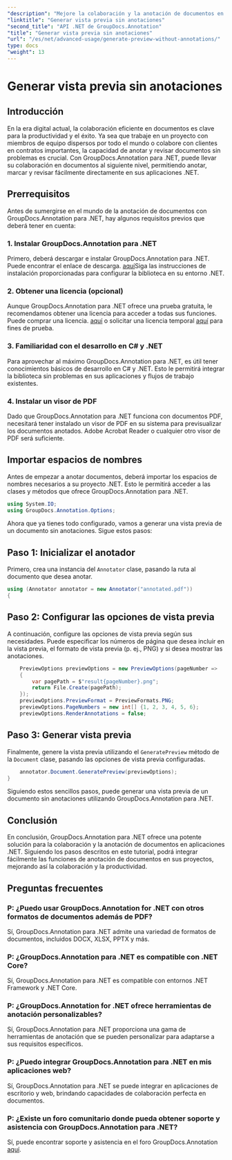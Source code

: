 ```yaml
---
"description": "Mejore la colaboración y la anotación de documentos en aplicaciones .NET con GroupDocs.Annotation para .NET. Anote, marque y revise documentos fácilmente con esta potente biblioteca."
"linktitle": "Generar vista previa sin anotaciones"
"second_title": "API .NET de GroupDocs.Annotation"
"title": "Generar vista previa sin anotaciones"
"url": "/es/net/advanced-usage/generate-preview-without-annotations/"
type: docs
"weight": 13
---
```


# Generar vista previa sin anotaciones

## Introducción
En la era digital actual, la colaboración eficiente en documentos es clave para la productividad y el éxito. Ya sea que trabaje en un proyecto con miembros de equipo dispersos por todo el mundo o colabore con clientes en contratos importantes, la capacidad de anotar y revisar documentos sin problemas es crucial. Con GroupDocs.Annotation para .NET, puede llevar su colaboración en documentos al siguiente nivel, permitiendo anotar, marcar y revisar fácilmente directamente en sus aplicaciones .NET.
## Prerrequisitos
Antes de sumergirse en el mundo de la anotación de documentos con GroupDocs.Annotation para .NET, hay algunos requisitos previos que deberá tener en cuenta:
### 1. Instalar GroupDocs.Annotation para .NET
Primero, deberá descargar e instalar GroupDocs.Annotation para .NET. Puede encontrar el enlace de descarga. [aquí](https://releases.groupdocs.com/annotation/net/)Siga las instrucciones de instalación proporcionadas para configurar la biblioteca en su entorno .NET.
### 2. Obtener una licencia (opcional)
Aunque GroupDocs.Annotation para .NET ofrece una prueba gratuita, le recomendamos obtener una licencia para acceder a todas sus funciones. Puede comprar una licencia. [aquí](https://purchase.groupdocs.com/buy) o solicitar una licencia temporal [aquí](https://purchase.groupdocs.com/temporary-license/) para fines de prueba.
### 3. Familiaridad con el desarrollo en C# y .NET
Para aprovechar al máximo GroupDocs.Annotation para .NET, es útil tener conocimientos básicos de desarrollo en C# y .NET. Esto le permitirá integrar la biblioteca sin problemas en sus aplicaciones y flujos de trabajo existentes.
### 4. Instalar un visor de PDF
Dado que GroupDocs.Annotation para .NET funciona con documentos PDF, necesitará tener instalado un visor de PDF en su sistema para previsualizar los documentos anotados. Adobe Acrobat Reader o cualquier otro visor de PDF será suficiente.

## Importar espacios de nombres
Antes de empezar a anotar documentos, deberá importar los espacios de nombres necesarios a su proyecto .NET. Esto le permitirá acceder a las clases y métodos que ofrece GroupDocs.Annotation para .NET.

```csharp
using System.IO;
using GroupDocs.Annotation.Options;
```

Ahora que ya tienes todo configurado, vamos a generar una vista previa de un documento sin anotaciones. Sigue estos pasos:
## Paso 1: Inicializar el anotador
Primero, crea una instancia del `Annotator` clase, pasando la ruta al documento que desea anotar.
```csharp
using (Annotator annotator = new Annotator("annotated.pdf"))
{
```
## Paso 2: Configurar las opciones de vista previa
A continuación, configure las opciones de vista previa según sus necesidades. Puede especificar los números de página que desea incluir en la vista previa, el formato de vista previa (p. ej., PNG) y si desea mostrar las anotaciones.
```csharp
    PreviewOptions previewOptions = new PreviewOptions(pageNumber =>
    {
        var pagePath = $"result{pageNumber}.png";
        return File.Create(pagePath);
    });
    previewOptions.PreviewFormat = PreviewFormats.PNG;
    previewOptions.PageNumbers = new int[] {1, 2, 3, 4, 5, 6};
    previewOptions.RenderAnnotations = false;
```
## Paso 3: Generar vista previa
Finalmente, genere la vista previa utilizando el `GeneratePreview` método de la `Document` clase, pasando las opciones de vista previa configuradas.
```csharp
    annotator.Document.GeneratePreview(previewOptions);
}
```
Siguiendo estos sencillos pasos, puede generar una vista previa de un documento sin anotaciones utilizando GroupDocs.Annotation para .NET.

## Conclusión
En conclusión, GroupDocs.Annotation para .NET ofrece una potente solución para la colaboración y la anotación de documentos en aplicaciones .NET. Siguiendo los pasos descritos en este tutorial, podrá integrar fácilmente las funciones de anotación de documentos en sus proyectos, mejorando así la colaboración y la productividad.
## Preguntas frecuentes
### P: ¿Puedo usar GroupDocs.Annotation for .NET con otros formatos de documentos además de PDF?
Sí, GroupDocs.Annotation para .NET admite una variedad de formatos de documentos, incluidos DOCX, XLSX, PPTX y más.
### P: ¿GroupDocs.Annotation para .NET es compatible con .NET Core?
Sí, GroupDocs.Annotation para .NET es compatible con entornos .NET Framework y .NET Core.
### P: ¿GroupDocs.Annotation for .NET ofrece herramientas de anotación personalizables?
Sí, GroupDocs.Annotation para .NET proporciona una gama de herramientas de anotación que se pueden personalizar para adaptarse a sus requisitos específicos.
### P: ¿Puedo integrar GroupDocs.Annotation para .NET en mis aplicaciones web?
Sí, GroupDocs.Annotation para .NET se puede integrar en aplicaciones de escritorio y web, brindando capacidades de colaboración perfecta en documentos.
### P: ¿Existe un foro comunitario donde pueda obtener soporte y asistencia con GroupDocs.Annotation para .NET?
Sí, puede encontrar soporte y asistencia en el foro GroupDocs.Annotation [aquí](https://forum.groupdocs.com/c/annotation/10).